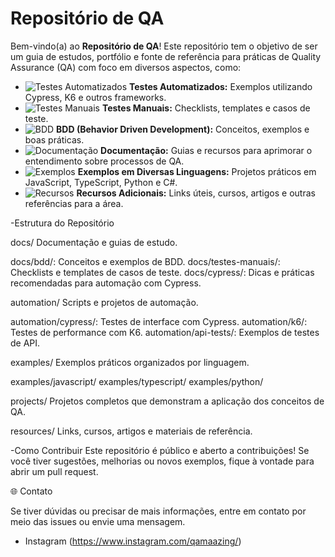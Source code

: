 # Repositório de QA

Bem-vindo(a) ao **Repositório de QA**! Este repositório tem o objetivo de ser um guia de estudos, portfólio e fonte de referência para práticas de Quality Assurance (QA) com foco em diversos aspectos, como:

- ![Testes Automatizados](https://img.icons8.com/color/48/000000/automation.png) **Testes Automatizados:** Exemplos utilizando Cypress, K6 e outros frameworks.
- ![Testes Manuais](https://img.icons8.com/color/48/000000/manual-qa.png) **Testes Manuais:** Checklists, templates e casos de teste.
- ![BDD](https://img.icons8.com/color/48/000000/bdd.png) **BDD (Behavior Driven Development):** Conceitos, exemplos e boas práticas.
- ![Documentação](https://img.icons8.com/color/48/000000/document.png) **Documentação:** Guias e recursos para aprimorar o entendimento sobre processos de QA.
- ![Exemplos](https://img.icons8.com/color/48/000000/source-code.png) **Exemplos em Diversas Linguagens:** Projetos práticos em JavaScript, TypeScript, Python e C#.
- ![Recursos](https://img.icons8.com/color/48/000000/link.png) **Recursos Adicionais:** Links úteis, cursos, artigos e outras referências para a área.

-Estrutura do Repositório

docs/
Documentação e guias de estudo.

docs/bdd/: Conceitos e exemplos de BDD.
docs/testes-manuais/: Checklists e templates de casos de teste.
docs/cypress/: Dicas e práticas recomendadas para automação com Cypress.

automation/
Scripts e projetos de automação.

automation/cypress/: Testes de interface com Cypress.
automation/k6/: Testes de performance com K6.
automation/api-tests/: Exemplos de testes de API.

examples/
Exemplos práticos organizados por linguagem.

examples/javascript/
examples/typescript/
examples/python/

projects/
Projetos completos que demonstram a aplicação dos conceitos de QA.

resources/
Links, cursos, artigos e materiais de referência.

-Como Contribuir
Este repositório é público e aberto a contribuições! Se você tiver sugestões, melhorias ou novos exemplos, fique à vontade para abrir um pull request.

🌐 Contato

Se tiver dúvidas ou precisar de mais informações, entre em contato por meio das issues ou envie uma mensagem.
- Instagram (https://www.instagram.com/qamaazing/)

